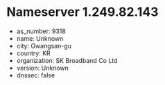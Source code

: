# Nameserver 1.249.82.143

* as_number: 9318
* name: Unknown
* city: Gwangsan-gu
* country: KR
* organization: SK Broadband Co Ltd
* version: Unknown
* dnssec: false
